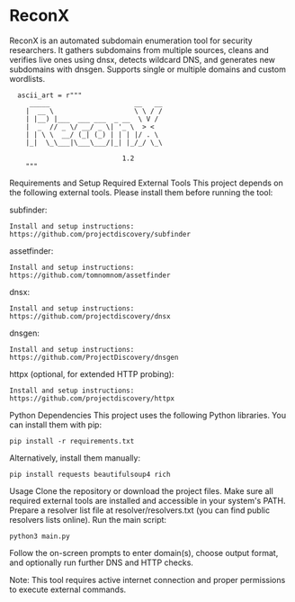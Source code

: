 # ReconX
ReconX is an automated subdomain enumeration tool for security researchers. It gathers subdomains from multiple sources, cleans and verifies live ones using dnsx, detects wildcard DNS, and generates new subdomains with dnsgen. Supports single or multiple domains and custom wordlists.

```
  ascii_art = r"""
     _____                     __   __
    |  __ \                    \ \ / /
    | |__) |___  ___ ___  _ __  \ V / 
    |  _  // _ \/ __/ _ \| '_ \  > <  
    | | \ \  __/ (_| (_) | | | |/ . \ 
    |_|  \_\___|\___\___/|_| |_/_/ \_\
                      
                            1.2
    """
```


Requirements and Setup
Required External Tools
This project depends on the following external tools. Please install them before running the tool:

subfinder:
```copy
Install and setup instructions: https://github.com/projectdiscovery/subfinder
```
assetfinder:
```copy
Install and setup instructions: https://github.com/tomnomnom/assetfinder
```
dnsx:
```copy
Install and setup instructions: https://github.com/projectdiscovery/dnsx
```
dnsgen:
```cppy
Install and setup instructions: https://github.com/ProjectDiscovery/dnsgen
```
httpx (optional, for extended HTTP probing):
```copy
Install and setup instructions: https://github.com/projectdiscovery/httpx
```
Python Dependencies
This project uses the following Python libraries. You can install them with pip:

```copy
pip install -r requirements.txt
```

Alternatively, install them manually:
```copy
pip install requests beautifulsoup4 rich
```
Usage
Clone the repository or download the project files.
Make sure all required external tools are installed and accessible in your system's PATH.
Prepare a resolver list file at resolver/resolvers.txt (you can find public resolvers lists online).
Run the main script:

```copy
python3 main.py
```
Follow the on-screen prompts to enter domain(s), choose output format, and optionally run further DNS and HTTP checks.

Note: This tool requires active internet connection and proper permissions to execute external commands.
